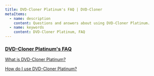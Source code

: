 ```yaml
---
title: DVD-Cloner Platinum's FAQ | DVD-Cloner
metaItems:
  - name: description
    content: Questions and answers about using DVD-Cloner Platinum.
  - name: keywords
    content: DVD-Cloner Platinum, FAQ 
---
```



### [DVD-Cloner Platinum's FAQ](/dvd-cloner-platinum/faqs-dvd-cloner-platinum.html)

[What is DVD-Cloner Platinum?]({kbUrl}what-is-dvd-cloner-platinum.html)

[How do I use DVD-Cloner Platinum?](/dvd-cloner-platinum/how-do-i-use-dvd-cloner-platinum.html)